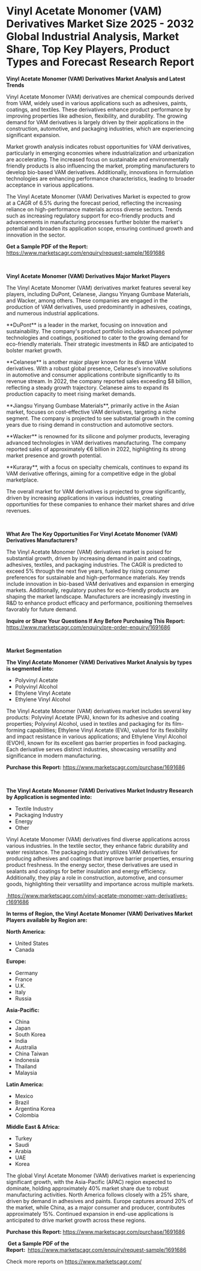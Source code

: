 <p><h1>Vinyl Acetate Monomer (VAM) Derivatives Market Size 2025 - 2032 Global Industrial Analysis, Market Share, Top Key Players, Product Types and Forecast Research Report</h1></p><p><strong>Vinyl Acetate Monomer (VAM) Derivatives Market Analysis and Latest Trends</strong></p>
<p><p>Vinyl Acetate Monomer (VAM) derivatives are chemical compounds derived from VAM, widely used in various applications such as adhesives, paints, coatings, and textiles. These derivatives enhance product performance by improving properties like adhesion, flexibility, and durability. The growing demand for VAM derivatives is largely driven by their applications in the construction, automotive, and packaging industries, which are experiencing significant expansion. </p><p>Market growth analysis indicates robust opportunities for VAM derivatives, particularly in emerging economies where industrialization and urbanization are accelerating. The increased focus on sustainable and environmentally friendly products is also influencing the market, prompting manufacturers to develop bio-based VAM derivatives. Additionally, innovations in formulation technologies are enhancing performance characteristics, leading to broader acceptance in various applications.</p><p>The Vinyl Acetate Monomer (VAM) Derivatives Market is expected to grow at a CAGR of 6.5% during the forecast period, reflecting the increasing reliance on high-performance materials across diverse sectors. Trends such as increasing regulatory support for eco-friendly products and advancements in manufacturing processes further bolster the market's potential and broaden its application scope, ensuring continued growth and innovation in the sector.</p></p>
<p><strong>Get a Sample PDF of the Report:&nbsp;</strong> <a href="https://www.marketscagr.com/enquiry/request-sample/1691686?utm_campaign=1166&utm_medium=2&utm_source=Github&utm_content=ia&utm_term=07012025&utm_id=vinyl-acetate-monomer-vam-derivatives">https://www.marketscagr.com/enquiry/request-sample/1691686</a></p>
<p>&nbsp;</p>
<p><strong>Vinyl Acetate Monomer (VAM) Derivatives Major Market Players</strong></p>
<p><p>The Vinyl Acetate Monomer (VAM) derivatives market features several key players, including DuPont, Celanese, Jiangsu Yinyang Gumbase Materials, and Wacker, among others. These companies are engaged in the production of VAM derivatives, used predominantly in adhesives, coatings, and numerous industrial applications.</p><p>**DuPont** is a leader in the market, focusing on innovation and sustainability. The company's product portfolio includes advanced polymer technologies and coatings, positioned to cater to the growing demand for eco-friendly materials. Their strategic investments in R&D are anticipated to bolster market growth.</p><p>**Celanese** is another major player known for its diverse VAM derivatives. With a robust global presence, Celanese's innovative solutions in automotive and consumer applications contribute significantly to its revenue stream. In 2022, the company reported sales exceeding $8 billion, reflecting a steady growth trajectory. Celanese aims to expand its production capacity to meet rising market demands.</p><p>**Jiangsu Yinyang Gumbase Materials**, primarily active in the Asian market, focuses on cost-effective VAM derivatives, targeting a niche segment. The company is projected to see substantial growth in the coming years due to rising demand in construction and automotive sectors.</p><p>**Wacker** is renowned for its silicone and polymer products, leveraging advanced technologies in VAM derivatives manufacturing. The company reported sales of approximately €6 billion in 2022, highlighting its strong market presence and growth potential.</p><p>**Kuraray**, with a focus on specialty chemicals, continues to expand its VAM derivative offerings, aiming for a competitive edge in the global marketplace. </p><p>The overall market for VAM derivatives is projected to grow significantly, driven by increasing applications in various industries, creating opportunities for these companies to enhance their market shares and drive revenues.</p></p>
<p>&nbsp;</p>
<p><strong>What Are The Key Opportunities For Vinyl Acetate Monomer (VAM) Derivatives Manufacturers?</strong></p>
<p><p>The Vinyl Acetate Monomer (VAM) derivatives market is poised for substantial growth, driven by increasing demand in paint and coatings, adhesives, textiles, and packaging industries. The CAGR is predicted to exceed 5% through the next five years, fueled by rising consumer preferences for sustainable and high-performance materials. Key trends include innovation in bio-based VAM derivatives and expansion in emerging markets. Additionally, regulatory pushes for eco-friendly products are shaping the market landscape. Manufacturers are increasingly investing in R&D to enhance product efficacy and performance, positioning themselves favorably for future demand.</p></p>
<p><strong>Inquire or Share Your Questions If Any Before Purchasing This Report:</strong> <a href="https://www.marketscagr.com/enquiry/pre-order-enquiry/1691686?utm_campaign=1166&utm_medium=2&utm_source=Github&utm_content=ia&utm_term=07012025&utm_id=vinyl-acetate-monomer-vam-derivatives">https://www.marketscagr.com/enquiry/pre-order-enquiry/1691686</a></p>
<p>&nbsp;</p>
<p><strong>Market Segmentation</strong></p>
<p><strong>The Vinyl Acetate Monomer (VAM) Derivatives Market Analysis by types is segmented into:</strong></p>
<p><ul><li>Polyvinyl Acetate</li><li>Polyvinyl Alcohol</li><li>Ethylene Vinyl Acetate</li><li>Ethylene Vinyl Alcohol</li></ul></p>
<p><p>The Vinyl Acetate Monomer (VAM) derivatives market includes several key products: Polyvinyl Acetate (PVA), known for its adhesive and coating properties; Polyvinyl Alcohol, used in textiles and packaging for its film-forming capabilities; Ethylene Vinyl Acetate (EVA), valued for its flexibility and impact resistance in various applications; and Ethylene Vinyl Alcohol (EVOH), known for its excellent gas barrier properties in food packaging. Each derivative serves distinct industries, showcasing versatility and significance in modern manufacturing.</p></p>
<p><strong>Purchase this Report:&nbsp;</strong><a href="https://www.marketscagr.com/purchase/1691686?utm_campaign=1166&utm_medium=2&utm_source=Github&utm_content=ia&utm_term=07012025&utm_id=vinyl-acetate-monomer-vam-derivatives">https://www.marketscagr.com/purchase/1691686</a></p>
<p>&nbsp;</p>
<p><strong>The Vinyl Acetate Monomer (VAM) Derivatives Market Industry Research by Application is segmented into:</strong></p>
<p><ul><li>Textile Industry</li><li>Packaging Industry</li><li>Energy</li><li>Other</li></ul></p>
<p><p>Vinyl Acetate Monomer (VAM) derivatives find diverse applications across various industries. In the textile sector, they enhance fabric durability and water resistance. The packaging industry utilizes VAM derivatives for producing adhesives and coatings that improve barrier properties, ensuring product freshness. In the energy sector, these derivatives are used in sealants and coatings for better insulation and energy efficiency. Additionally, they play a role in construction, automotive, and consumer goods, highlighting their versatility and importance across multiple markets.</p></p>
<p><a href="https://www.marketscagr.com/vinyl-acetate-monomer-vam-derivatives-r1691686?utm_campaign=1166&utm_medium=2&utm_source=Github&utm_content=ia&utm_term=07012025&utm_id=vinyl-acetate-monomer-vam-derivatives">&nbsp;https://www.marketscagr.com/vinyl-acetate-monomer-vam-derivatives-r1691686</a></p>
<p><strong>In terms of Region, the Vinyl Acetate Monomer (VAM) Derivatives Market Players available by Region are:</strong></p>
<p>
    <p> <strong> North America: </strong>
        <ul>
            <li>United States</li>
            <li>Canada</li>
        </ul>
        </p> 
    <p> <strong> Europe: </strong>
        <ul>
            <li>Germany</li>
            <li>France</li>
            <li>U.K.</li>
            <li>Italy</li>
            <li>Russia</li>
        </ul>
        </p> 
    <p> <strong> Asia-Pacific: </strong>
        <ul>
            <li>China</li>
            <li>Japan</li>
            <li>South Korea</li>
            <li>India</li>
            <li>Australia</li>
            <li>China Taiwan</li>
            <li>Indonesia</li>
            <li>Thailand</li>
            <li>Malaysia</li>
        </ul>
        </p> 
    <p> <strong> Latin America: </strong>
        <ul>
            <li>Mexico</li>
            <li>Brazil</li>
            <li>Argentina Korea</li>
            <li>Colombia</li>
        </ul>
        </p> 
    <p> <strong> Middle East & Africa: </strong>
        <ul>
            <li>Turkey</li>
            <li>Saudi</li>
            <li>Arabia</li>
            <li>UAE</li>
            <li>Korea</li>
        </ul>
    </p>
    </p>
<p><p>The global Vinyl Acetate Monomer (VAM) derivatives market is experiencing significant growth, with the Asia-Pacific (APAC) region expected to dominate, holding approximately 40% market share due to robust manufacturing activities. North America follows closely with a 25% share, driven by demand in adhesives and paints. Europe captures around 20% of the market, while China, as a major consumer and producer, contributes approximately 15%. Continued expansion in end-use applications is anticipated to drive market growth across these regions.</p></p>
<p><strong>Purchase this Report: </strong><a href="https://www.marketscagr.com/purchase/1691686?utm_campaign=1166&utm_medium=2&utm_source=Github&utm_content=ia&utm_term=07012025&utm_id=vinyl-acetate-monomer-vam-derivatives">https://www.marketscagr.com/purchase/1691686</a></p>
<p>&nbsp;<strong>Get a Sample PDF of the Report:&nbsp;&nbsp;</strong><a href="https://www.marketscagr.com/enquiry/request-sample/1691686?utm_campaign=1166&utm_medium=2&utm_source=Github&utm_content=ia&utm_term=07012025&utm_id=vinyl-acetate-monomer-vam-derivatives">https://www.marketscagr.com/enquiry/request-sample/1691686</a></p>
<p><strong></strong></p>
<p>Check more reports on <a href="https://www.marketscagr.com/?utm_campaign=1166&utm_medium=2&utm_source=Github&utm_content=ia&utm_term=07012025&utm_id=vinyl-acetate-monomer-vam-derivatives">https://www.marketscagr.com/</a></p>